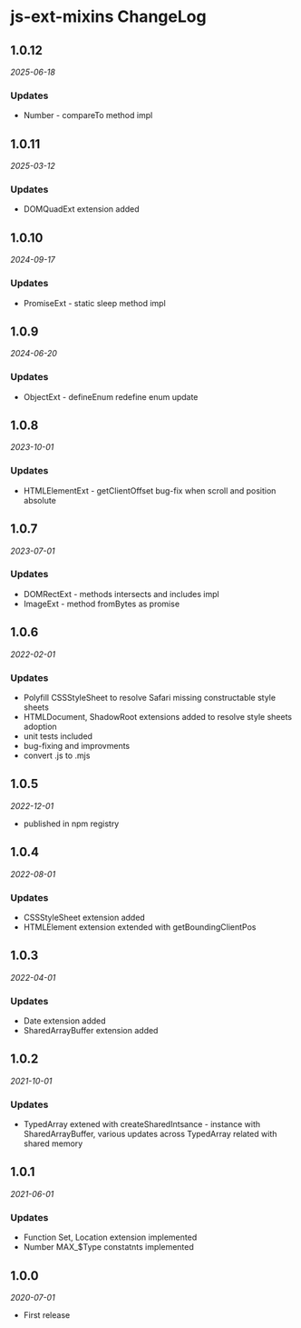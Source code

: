 # js-ext-mixins ChangeLog

## 1.0.12

_2025-06-18_

### Updates
- Number - compareTo method impl

## 1.0.11

_2025-03-12_

### Updates
- DOMQuadExt extension added

## 1.0.10

_2024-09-17_

### Updates
- PromiseExt - static sleep method impl

## 1.0.9

_2024-06-20_

### Updates
- ObjectExt - defineEnum redefine enum update

## 1.0.8

_2023-10-01_

### Updates
- HTMLElementExt - getClientOffset bug-fix when scroll and position absolute

## 1.0.7

_2023-07-01_

### Updates
- DOMRectExt - methods intersects and includes impl
- ImageExt - method fromBytes as promise

## 1.0.6

_2022-02-01_

### Updates
- Polyfill CSSStyleSheet to resolve Safari missing constructable style sheets
- HTMLDocument, ShadowRoot extensions added to resolve style sheets adoption
- unit tests included
- bug-fixing and improvments
- convert .js to .mjs

## 1.0.5

_2022-12-01_

- published in npm registry

## 1.0.4

_2022-08-01_

### Updates
- CSSStyleSheet extension added
- HTMLElement extension extended with getBoundingClientPos

## 1.0.3

_2022-04-01_

### Updates
- Date extension added
- SharedArrayBuffer extension added

## 1.0.2

_2021-10-01_

### Updates
- TypedArray extened with createSharedIntsance - instance with SharedArrayBuffer, various updates across TypedArray related with shared memory

## 1.0.1

_2021-06-01_

### Updates
- Function Set, Location extension implemented
- Number MAX_$Type constatnts implemented

## 1.0.0

_2020-07-01_

- First release
